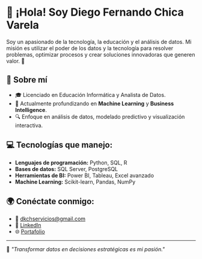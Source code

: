 # 👋 ¡Hola! Soy Diego Fernando Chica Varela

Soy un apasionado de la tecnología, la educación y el análisis de datos. Mi misión es utilizar el poder de los datos y la tecnología para resolver problemas, optimizar procesos y crear soluciones innovadoras que generen valor. 🚀  

## 🌟 Sobre mí
- 🎓 Licenciado en Educación Informática y Analista de Datos.  
- 🌱 Actualmente profundizando en **Machine Learning** y **Business Intelligence**.  
- 🔍 Enfoque en análisis de datos, modelado predictivo y visualización interactiva.  

## 💻 Tecnologías que manejo:
- **Lenguajes de programación:** Python, SQL, R  
- **Bases de datos:** SQL Server, PostgreSQL  
- **Herramientas de BI:** Power BI, Tableau, Excel avanzado  
- **Machine Learning:** Scikit-learn, Pandas, NumPy  

## 🌍 Conéctate conmigo:
- 📧 dkchservicios@gmail.com  
- 💼 [LinkedIn](https://www.linkedin.com/in/diegofernandochica/)  
- 🌐 [Portafolio](https://github.com/DFChica)  

---

🌟 *"Transformar datos en decisiones estratégicas es mi pasión."*

